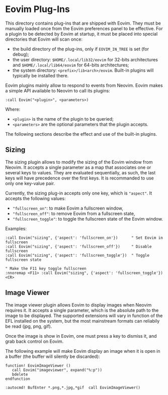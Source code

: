 # Eovim Plug-Ins

This directory contains plug-ins that are shipped with Eovim. They must be
manually loaded once from the Eovim preferences panel to be effective. For a
plugin to be detected by Eovim at startup, it must be placed into special
directories that Eovim will scan once:

- the build directory of the plug-ins, only if `EOVIM_IN_TREE` is set (for
  debug);
- the user directory: `$HOME/.local/lib32/eovim` for 32-bits architectures and
  `$HOME/.local/lib64/eovim` for 64-bits architectures;
- the system directory: `<prefix>/lib<arch>/eovim`. Built-in plugins will
  typically be installed there.


Eovim plugins mainly allow to respond to events from Neovim. Eovim makes a
simple API available to Neovim to call its plugins:

```vim
:call Eovim("<plugin>", <parameters>)
```

Where:

- `<plugin>` is the name of the plugin to be queried;
- `<parameters>` are the optional parameters that the plugin accepts.

The following sections describe the effect and use of the built-in plugins.


## Sizing

The sizing plugin allows to modify the sizing of the Eovim window from Neovim.
It accepts a single parameter as a map that associates one or several keys to
values. They are evaluated sequentially, as such, the last keys will have
precedence over the first keys. It is recommanded to use only one key-value
pair.

Currently, the sizing plug-in accepts only one key, which is `"aspect"`. It
accepts the following values:

- `"fullscreen_on"`: to make Eovim a fullscreen window,
- `"fullscreen_off"`: to remove Eovim from a fullscreen state,
- `"fullscreen_toggle"`: to toggle the fullscreen state of the Eovim window.

Examples:

```vim
:call Eovim("sizing", {'aspect': 'fullscreen_on'})      " Set Eovim in fullscreen
:call Eovim("sizing", {'aspect': 'fullscreen_off'})     " Disable fullscreen
:call Eovim("sizing", {'aspect': 'fullscreen_toggle'})  " Toggle fullscreen state

" Make the F11 key toggle fullscreen
:nnoremap <F11> :call Eovim("sizing", {'aspect': 'fullscreen_toggle'})<CR>
```


## Image Viewer

The image viewer plugin allows Eovim to display images when Neovim requires it.
It accepts a single parameter, which is the absolute path to the image to be
displayed. The supported extensions will vary in function of the EFL installed
on the system, but the most mainstream formats can reliabily be read (jpg, png,
gif).

Once the image is show in Eovim, one must press a key to dismiss it, and grab
back control on Eovim.

The following example will make Eovim display an image when it is open in a
buffer (the buffer will silently be discarded):

```vim
function! EovimImageViewer ()
   call Eovim("imageviewer", expand("%:p"))
   bdelete
endfunction

:autocmd! BufEnter *.png,*.jpg,*gif  call EovimImageViewer()
```
